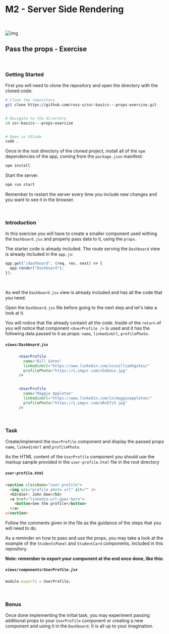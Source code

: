 # M2 - Server Side Rendering

<br>

![img](https://i.imgur.com/4BIstH5.png)

## Pass the props - Exercise

<br>

### Getting Started

First you will need to clone the repository and open the directory with the cloned code:

```bash
# Clone the repository
git clone https://github.com/ross-u/ssr-basics---props-exercise.git


# Navigate to the directory
cd ssr-basics---props-exercise


# Open in VSCode
code .
```

Once in the root directory of the cloned project, install all of the `npm` dependencies of the app, coming from the `package.json` manifest:

```bash
npm install
```

Start the server.

```jsx
npm run start
```

Remember to restart the server every time you include new changes and you want to see it in the browser.

<br>

### Introduction

In this exercise you will have to create a smaller component used withing the `Dashboard.jsx` and properly pass data to it, using the `props`.

The starter code is already included. The route serving the `Dashboard` view is already included in the `app.js`:

```js
app.get("/dashboard", (req, res, next) => {
  app.render("Dashboard");
});
```

<br>

As well the `Dashboard.jsx` view is already included and has all the code that you need.

Open the `Dashboard.jsx` file before going to the next step and let's take a look at it.

You will notice that file already containt all the code. Inside of the `return` of you will notice that component `<UserProfile />` is used and it has the following data passed to it as props: `name`, `linkedinUrl`, `profilePhoto`.

##### `views/Dashboard.jsx`

```jsx
      <UserProfile
        name="Bill Gates"
        linkedinUrl="https://www.linkedin.com/in/williamhgates/"
        profilePhoto="https://i.imgur.com/sSoDxLe.jpg"
      />


      <UserProfile
        name="Maggie Appleton"
        linkedinUrl="https://www.linkedin.com/in/maggieappleton/"
        profilePhoto="https://i.imgur.com/uRvE7z3.jpg"
      />
```

<br>

### Task

Create/implement the `UserProfile` component and display the passed props `name`, `linkedinUrl` and `profilePhoto`.

As the HTML content of the `UserProfile` component you should use the markup sample provided in the `user-profile.html` file in the root directory

##### `user-profile.html`

```html
<section className="user-profile">
  <img src="profile photo url" alt="" />
  <h3>User: John Doe</h3>
  <a href="linkedin-url-goes-here">
    <button>See the profile</button>
  </a>
</section>
```

Follow the comments given in the file as the guidance of the steps that you will need to do.

As a reminder on how to pass and use the props, you may take a look at the example of the `StudentsPanel` and `StudentCard` components, included in this repository.

**Note: remember to export your component at the end once done, like this:**

##### `views/components/UserProfile.jsx`

```jsx
module.exports = UserProfile;
```

<br>

### Bonus

Once done implementing the initial task, you may experiment passing additional props to your `UserProfile` component or creating a new component and using it in the `Dashboard`. It is all up to your imagination.
